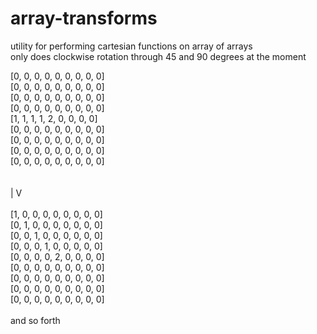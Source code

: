 # array-transforms
utility for performing cartesian functions on array of arrays<br>
only does clockwise rotation through 45 and 90 degrees at the moment

[0, 0, 0, 0, 0, 0, 0, 0, 0]<br>
[0, 0, 0, 0, 0, 0, 0, 0, 0]<br>
[0, 0, 0, 0, 0, 0, 0, 0, 0]<br>
[0, 0, 0, 0, 0, 0, 0, 0, 0]<br>
[1, 1, 1, 1, 2, 0, 0, 0, 0]<br>
[0, 0, 0, 0, 0, 0, 0, 0, 0]<br>
[0, 0, 0, 0, 0, 0, 0, 0, 0]<br>
[0, 0, 0, 0, 0, 0, 0, 0, 0]<br>
[0, 0, 0, 0, 0, 0, 0, 0, 0]<br>
<br><br>
|
V
<br><br>
[1, 0, 0, 0, 0, 0, 0, 0, 0]<br>
[0, 1, 0, 0, 0, 0, 0, 0, 0]<br>
[0, 0, 1, 0, 0, 0, 0, 0, 0]<br>
[0, 0, 0, 1, 0, 0, 0, 0, 0]<br>
[0, 0, 0, 0, 2, 0, 0, 0, 0]<br>
[0, 0, 0, 0, 0, 0, 0, 0, 0]<br>
[0, 0, 0, 0, 0, 0, 0, 0, 0]<br>
[0, 0, 0, 0, 0, 0, 0, 0, 0]<br>
[0, 0, 0, 0, 0, 0, 0, 0, 0]<br>
 <br>
 and so forth
